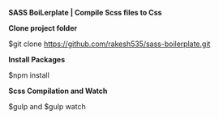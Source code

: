 **SASS BoiLerplate | Compile Scss files to Css**


**Clone project folder**

$git clone https://github.com/rakesh535/sass-boilerplate.git


**Install Packages**

$npm install


**Scss Compilation and Watch**

$gulp and $gulp watch
